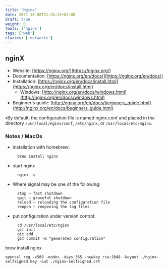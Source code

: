 ```yaml
---
title: "Nginx"
date: 2021-10-08T21:33:12+02:00
draft: true
weight: 0
tools: ['nginx']
tags: ['web']
clazzes: ['networks']
---
```


## nginX


- Website: [https://nginx.org/](https://nginx.org/)
- Documentation: [https://nginx.org/en/docs/](https://nginx.org/en/docs/)
- Installation: [https://nginx.org/en/docs/install.html](https://nginx.org/en/docs/install.html)
    - Windows: [http://nginx.org/en/docs/windows.html](http://nginx.org/en/docs/windows.html)
- Beginner's guide: [http://nginx.org/en/docs/beginners_guide.html](http://nginx.org/en/docs/beginners_guide.html)

ءBy default, the configuration file is named nginx.conf and placed in the
directory `/usr/local/nginx/conf`, `/etc/nginx`, or `/usr/local/etc/nginx`.

### Notes / MacOs

- installation with homebrew:

        brew install nginx

- start nginx

        nginx -s

- Where signal may be one of the following:

        stop — fast shutdown
        quit — graceful shutdown
        reload — reloading the configuration file
        reopen — reopening the log files


- put configuration under version control:

        cd /usr/local/etc/nginx
        git init
        git add .
        git commit -m "generated configuration"

brew install nginx

    openssl req -x509 -nodes -days 365 -newkey rsa:2048 -keyout ./nginx-selfsigned.key -out ./nginx-selfsigned.crt
